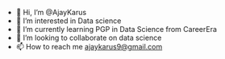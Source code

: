 - 👋 Hi, I’m @AjayKarus
- 👀 I’m interested in Data science
- 🌱 I’m currently learning PGP in Data Science from CareerEra
- 💞️ I’m looking to collaborate on data science
- 📫 How to reach me ajaykarus9@gmail.com

<!---
AjayKarus/AjayKarus is a ✨ special ✨ repository because its `README.md` (this file) appears on your GitHub profile.
You can click the Preview link to take a look at your changes.
--->

